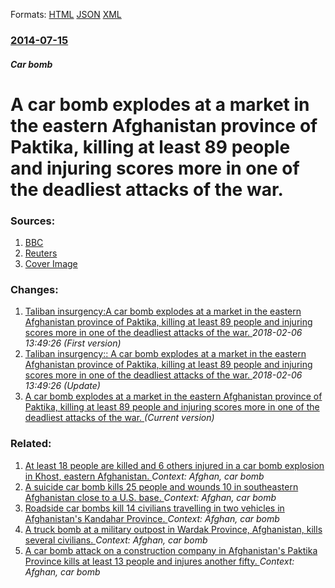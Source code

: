 
Formats: [HTML](/news/2014/07/15/a-car-bomb-explodes-at-a-market-in-the-eastern-afghanistan-province-of-paktika-killing-at-least-89-people-and-injuring-scores-more-in-one-o.html)  [JSON](/news/2014/07/15/a-car-bomb-explodes-at-a-market-in-the-eastern-afghanistan-province-of-paktika-killing-at-least-89-people-and-injuring-scores-more-in-one-o.json)  [XML](/news/2014/07/15/a-car-bomb-explodes-at-a-market-in-the-eastern-afghanistan-province-of-paktika-killing-at-least-89-people-and-injuring-scores-more-in-one-o.xml)  

### [2014-07-15](/news/2014/07/15/index.md)

##### Car bomb
# A car bomb explodes at a market in the eastern Afghanistan province of Paktika, killing at least 89 people and injuring scores more in one of the deadliest attacks of the war. 




### Sources:

1. [BBC](http://www.bbc.com/news/world-asia-28307857)
2. [Reuters](http://uk.reuters.com/article/2014/07/15/uk-afghanistan-attacks-idUKKBN0FK0NV20140715)
2. [Cover Image](http://s2.reutersmedia.net/resources/r/?m=02&d=20140715&t=2&i=935021289&w=&fh=545px&fw=&ll=&pl=&sq=&r=LYNXMPEA6E0UH)

### Changes:

1. [Taliban insurgency:A car bomb explodes at a market in the eastern Afghanistan province of Paktika, killing at least 89 people and injuring scores more in one of the deadliest attacks of the war. ](/news/2014/07/15/taliban-insurgency-pa-car-bomb-explodes-at-a-market-in-the-eastern-afghanistan-province-of-paktika-killing-at-least-89-people-and-injuring.md) _2018-02-06 13:49:26 (First version)_
2. [Taliban insurgency:: A car bomb explodes at a market in the eastern Afghanistan province of Paktika, killing at least 89 people and injuring scores more in one of the deadliest attacks of the war. ](/news/2014/07/15/taliban-insurgency-a-car-bomb-explodes-at-a-market-in-the-eastern-afghanistan-province-of-paktika-killing-at-least-89-people-and-injuring.md) _2018-02-06 13:49:26 (Update)_
2. [A car bomb explodes at a market in the eastern Afghanistan province of Paktika, killing at least 89 people and injuring scores more in one of the deadliest attacks of the war. ](/news/2014/07/15/a-car-bomb-explodes-at-a-market-in-the-eastern-afghanistan-province-of-paktika-killing-at-least-89-people-and-injuring-scores-more-in-one-o.md) _(Current version)_

### Related:

1. [At least 18 people are killed and 6 others injured in a car bomb explosion in Khost, eastern Afghanistan. ](/news/2017/05/27/at-least-18-people-are-killed-and-6-others-injured-in-a-car-bomb-explosion-in-khost-eastern-afghanistan.md) _Context: Afghan, car bomb_
2. [A suicide car bomb kills 25 people and wounds 10 in southeastern Afghanistan close to a U.S. base. ](/news/2015/07/12/a-suicide-car-bomb-kills-25-people-and-wounds-10-in-southeastern-afghanistan-close-to-a-u-s-base.md) _Context: Afghan, car bomb_
3. [Roadside car bombs kill 14 civilians travelling in two vehicles in Afghanistan's Kandahar Province. ](/news/2012/07/8/roadside-car-bombs-kill-14-civilians-travelling-in-two-vehicles-in-afghanistan-s-kandahar-province.md) _Context: Afghan, car bomb_
4. [A truck bomb at a military outpost in Wardak Province, Afghanistan, kills several civilians. ](/news/2011/09/11/a-truck-bomb-at-a-military-outpost-in-wardak-province-afghanistan-kills-several-civilians.md) _Context: Afghan, car bomb_
5. [A car bomb attack on a construction company in Afghanistan's Paktika Province kills at least 13 people and injures another fifty. ](/news/2011/03/28/a-car-bomb-attack-on-a-construction-company-in-afghanistan-s-paktika-province-kills-at-least-13-people-and-injures-another-fifty.md) _Context: Afghan, car bomb_
